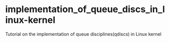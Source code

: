 # implementation_of_queue_discs_in_linux-kernel
Tutorial on the implementation of queue disciplines(qdiscs) in Linux kernel
